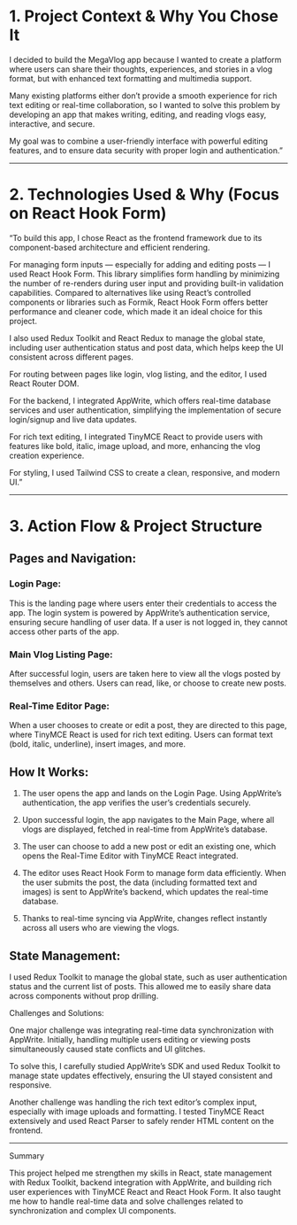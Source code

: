 # 1. Project Context & Why You Chose It

I decided to build the MegaVlog app because I wanted to create a platform where users can share their thoughts, experiences, and stories in a vlog format, but with enhanced text formatting and multimedia support.

Many existing platforms either don’t provide a smooth experience for rich text editing or real-time collaboration, so I wanted to solve this problem by developing an app that makes writing, editing, and reading vlogs easy, interactive, and secure.

My goal was to combine a user-friendly interface with powerful editing features, and to ensure data security with proper login and authentication.”


---

# 2. Technologies Used & Why (Focus on React Hook Form)

“To build this app, I chose React as the frontend framework due to its component-based architecture and efficient rendering.

For managing form inputs — especially for adding and editing posts — I used React Hook Form. This library simplifies form handling by minimizing the number of re-renders during user input and providing built-in validation capabilities. Compared to alternatives like using React’s controlled components or libraries such as Formik, React Hook Form offers better performance and cleaner code, which made it an ideal choice for this project.

I also used Redux Toolkit and React Redux to manage the global state, including user authentication status and post data, which helps keep the UI consistent across different pages.

For routing between pages like login, vlog listing, and the editor, I used React Router DOM.

For the backend, I integrated AppWrite, which offers real-time database services and user authentication, simplifying the implementation of secure login/signup and live data updates.

For rich text editing, I integrated TinyMCE React to provide users with features like bold, italic, image upload, and more, enhancing the vlog creation experience.

For styling, I used Tailwind CSS to create a clean, responsive, and modern UI.”


---

# 3. Action Flow & Project Structure

## Pages and Navigation:

### Login Page:
This is the landing page where users enter their credentials to access the app. The login system is powered by AppWrite’s authentication service, ensuring secure handling of user data. If a user is not logged in, they cannot access other parts of the app.

### Main Vlog Listing Page:
After successful login, users are taken here to view all the vlogs posted by themselves and others. Users can read, like, or choose to create new posts.

### Real-Time Editor Page:
When a user chooses to create or edit a post, they are directed to this page, where TinyMCE React is used for rich text editing. Users can format text (bold, italic, underline), insert images, and more.


## How It Works:

1. The user opens the app and lands on the Login Page. Using AppWrite’s authentication, the app verifies the user’s credentials securely.


2. Upon successful login, the app navigates to the Main Page, where all vlogs are displayed, fetched in real-time from AppWrite’s database.


3. The user can choose to add a new post or edit an existing one, which opens the Real-Time Editor with TinyMCE React integrated.


4. The editor uses React Hook Form to manage form data efficiently. When the user submits the post, the data (including formatted text and images) is sent to AppWrite’s backend, which updates the real-time database.


5. Thanks to real-time syncing via AppWrite, changes reflect instantly across all users who are viewing the vlogs.



## State Management:

I used Redux Toolkit to manage the global state, such as user authentication status and the current list of posts. This allowed me to easily share data across components without prop drilling.


Challenges and Solutions:

One major challenge was integrating real-time data synchronization with AppWrite. Initially, handling multiple users editing or viewing posts simultaneously caused state conflicts and UI glitches.

To solve this, I carefully studied AppWrite’s SDK and used Redux Toolkit to manage state updates effectively, ensuring the UI stayed consistent and responsive.

Another challenge was handling the rich text editor’s complex input, especially with image uploads and formatting. I tested TinyMCE React extensively and used React Parser to safely render HTML content on the frontend.



---

Summary

This project helped me strengthen my skills in React, state management with Redux Toolkit, backend integration with AppWrite, and building rich user experiences with TinyMCE React and React Hook Form. It also taught me how to handle real-time data and solve challenges related to synchronization and complex UI components.
